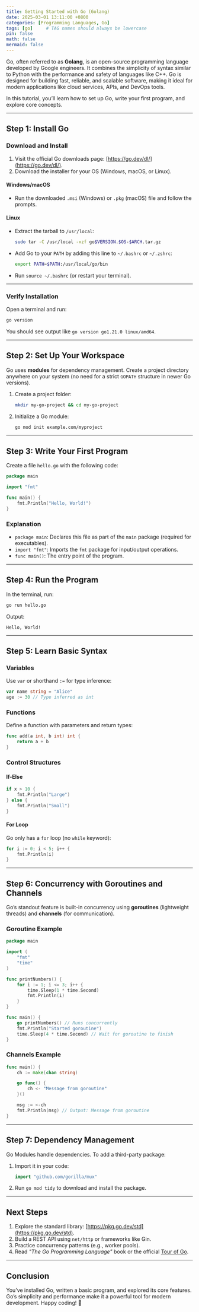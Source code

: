 ```yaml
---
title: Getting Started with Go (Golang)
date: 2025-03-01 13:11:00 +0800
categories: [Programming Languages, Go]
tags: [go]     # TAG names should always be lowercase
pin: false
math: false
mermaid: false
---
```


Go, often referred to as **Golang**, is an open-source programming language developed by Google engineers. It combines the simplicity of syntax similar to Python with the performance and safety of languages like C++. Go is designed for building fast, reliable, and scalable software, making it ideal for modern applications like cloud services, APIs, and DevOps tools.

In this tutorial, you’ll learn how to set up Go, write your first program, and explore core concepts.

---

## **Step 1: Install Go**

### **Download and Install**
1. Visit the official Go downloads page: [https://go.dev/dl/](https://go.dev/dl/).
2. Download the installer for your OS (Windows, macOS, or Linux).

#### **Windows/macOS**
   - Run the downloaded `.msi` (Windows) or `.pkg` (macOS) file and follow the prompts.

#### **Linux**
   - Extract the tarball to `/usr/local`:
     ```bash
     sudo tar -C /usr/local -xzf go$VERSION.$OS-$ARCH.tar.gz
     ```
   - Add Go to your `PATH` by adding this line to `~/.bashrc` or `~/.zshrc`:
     ```bash
     export PATH=$PATH:/usr/local/go/bin
     ```
   - Run `source ~/.bashrc` (or restart your terminal).

---

### **Verify Installation**
Open a terminal and run:
```bash
go version
```
You should see output like `go version go1.21.0 linux/amd64`.

---

## **Step 2: Set Up Your Workspace**
Go uses **modules** for dependency management. Create a project directory anywhere on your system (no need for a strict `GOPATH` structure in newer Go versions).

1. Create a project folder:
   ```bash
   mkdir my-go-project && cd my-go-project
   ```
2. Initialize a Go module:
   ```bash
   go mod init example.com/myproject
   ```

---

## **Step 3: Write Your First Program**
Create a file `hello.go` with the following code:

```go
package main

import "fmt"

func main() {
    fmt.Println("Hello, World!")
}
```

### **Explanation**
- `package main`: Declares this file as part of the `main` package (required for executables).
- `import "fmt"`: Imports the `fmt` package for input/output operations.
- `func main()`: The entry point of the program.

---

## **Step 4: Run the Program**
In the terminal, run:
```bash
go run hello.go
```
Output:
```
Hello, World!
```

---

## **Step 5: Learn Basic Syntax**

### **Variables**
Use `var` or shorthand `:=` for type inference:
```go
var name string = "Alice"
age := 30 // Type inferred as int
```

### **Functions**
Define a function with parameters and return types:
```go
func add(a int, b int) int {
    return a + b
}
```

### **Control Structures**
#### **If-Else**
```go
if x > 10 {
    fmt.Println("Large")
} else {
    fmt.Println("Small")
}
```

#### **For Loop**
Go only has a `for` loop (no `while` keyword):
```go
for i := 0; i < 5; i++ {
    fmt.Println(i)
}
```

---

## **Step 6: Concurrency with Goroutines and Channels**
Go’s standout feature is built-in concurrency using **goroutines** (lightweight threads) and **channels** (for communication).

### **Goroutine Example**
```go
package main

import (
    "fmt"
    "time"
)

func printNumbers() {
    for i := 1; i <= 3; i++ {
        time.Sleep(1 * time.Second)
        fmt.Println(i)
    }
}

func main() {
    go printNumbers() // Runs concurrently
    fmt.Println("Started goroutine")
    time.Sleep(4 * time.Second) // Wait for goroutine to finish
}
```

### **Channels Example**
```go
func main() {
    ch := make(chan string)

    go func() {
        ch <- "Message from goroutine"
    }()

    msg := <-ch
    fmt.Println(msg) // Output: Message from goroutine
}
```

---

## **Step 7: Dependency Management**
Go Modules handle dependencies. To add a third-party package:
1. Import it in your code:
   ```go
   import "github.com/gorilla/mux"
   ```
2. Run `go mod tidy` to download and install the package.

---

## **Next Steps**
1. Explore the standard library: [https://pkg.go.dev/std](https://pkg.go.dev/std).
2. Build a REST API using `net/http` or frameworks like Gin.
3. Practice concurrency patterns (e.g., worker pools).
4. Read *"The Go Programming Language"* book or the official [Tour of Go](https://go.dev/tour/).

---

## **Conclusion**
You’ve installed Go, written a basic program, and explored its core features. Go’s simplicity and performance make it a powerful tool for modern development. Happy coding! 🚀
